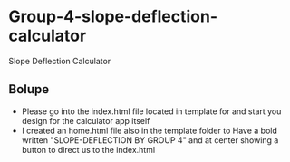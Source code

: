 # Group-4-slope-deflection-calculator
Slope Deflection Calculator

## Bolupe
- Please go into the index.html file located in template for and start you design for the calculator app itself
- I created an home.html file also in the template folder to Have a bold written "SLOPE-DEFLECTION BY GROUP 4" and at center showing a button to direct us to the index.html
